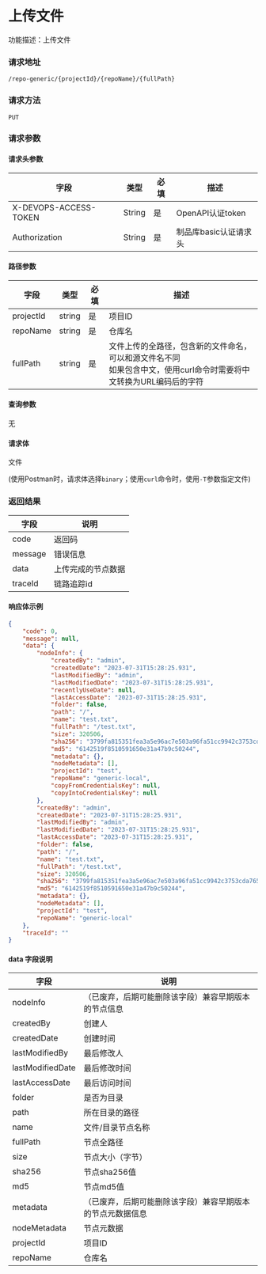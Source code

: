 # 上传文件
功能描述：上传文件

### 请求地址
```
/repo-generic/{projectId}/{repoName}/{fullPath}
```

### 请求方法
`PUT`

### 请求参数

#### 请求头参数

| 字段                  | 类型   | 必填 | 描述                  |
| --------------------- | ------ | ---- | --------------------- |
| X-DEVOPS-ACCESS-TOKEN | String | 是   | OpenAPI认证token      |
| Authorization         | String | 是   | 制品库basic认证请求头 |

#### 路径参数

| 字段 | 类型 | 必填 | 描述 |
| -------- | -------- | -------- | -------- |
| projectId     | string   | 是   | 项目ID |
| repoName     | string   | 是  | 仓库名 |
| fullPath | string | 是  | 文件上传的全路径，包含新的文件命名，可以和源文件名不同<br/>如果包含中文，使用curl命令时需要将中文转换为URL编码后的字符 |

#### 查询参数

无

#### 请求体

文件

(使用Postman时，请求体选择`binary`；使用`curl`命令时，使用`-T`参数指定文件)



### 返回结果

| 字段    | 说明               |
| ------- | ------------------ |
| code    | 返回码             |
| message | 错误信息           |
| data    | 上传完成的节点数据 |
| traceId | 链路追踪id         |

#### 响应体示例

```json
{
    "code": 0,
    "message": null,
    "data": {
        "nodeInfo": {
            "createdBy": "admin",
            "createdDate": "2023-07-31T15:28:25.931",
            "lastModifiedBy": "admin",
            "lastModifiedDate": "2023-07-31T15:28:25.931",
            "recentlyUseDate": null,
            "lastAccessDate": "2023-07-31T15:28:25.931",
            "folder": false,
            "path": "/",
            "name": "test.txt",
            "fullPath": "/test.txt",
            "size": 320506,
            "sha256": "3799fa815351fea3a5e96ac7e503a96fa51cc9942c3753cda7651b93c1cfa362",
            "md5": "6142519f8510591650e31a47b9c50244",
            "metadata": {},
            "nodeMetadata": [],
            "projectId": "test",
            "repoName": "generic-local",
            "copyFromCredentialsKey": null,
            "copyIntoCredentialsKey": null
        },
        "createdBy": "admin",
        "createdDate": "2023-07-31T15:28:25.931",
        "lastModifiedBy": "admin",
        "lastModifiedDate": "2023-07-31T15:28:25.931",
        "lastAccessDate": "2023-07-31T15:28:25.931",
        "folder": false,
        "path": "/",
        "name": "test.txt",
        "fullPath": "/test.txt",
        "size": 320506,
        "sha256": "3799fa815351fea3a5e96ac7e503a96fa51cc9942c3753cda7651b93c1cfa362",
        "md5": "6142519f8510591650e31a47b9c50244",
        "metadata": {},
        "nodeMetadata": [],
        "projectId": "test",
        "repoName": "generic-local"
    },
    "traceId": ""
}
```

#### data 字段说明

| 字段             | 说明                                                       |
| ---------------- | ---------------------------------------------------------- |
| nodeInfo         | （已废弃，后期可能删除该字段）兼容早期版本的节点信息       |
| createdBy        | 创建人                                                     |
| createdDate      | 创建时间                                                   |
| lastModifiedBy   | 最后修改人                                                 |
| lastModifiedDate | 最后修改时间                                               |
| lastAccessDate   | 最后访问时间                                               |
| folder           | 是否为目录                                                 |
| path             | 所在目录的路径                                             |
| name             | 文件/目录节点名称                                          |
| fullPath         | 节点全路径                                                 |
| size             | 节点大小（字节）                                           |
| sha256           | 节点sha256值                                               |
| md5              | 节点md5值                                                  |
| metadata         | （已废弃，后期可能删除该字段）兼容早期版本的节点元数据信息 |
| nodeMetadata     | 节点元数据                                                 |
| projectId        | 项目ID                                                     |
| repoName         | 仓库名                                                     |

